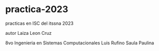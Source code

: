 # practica-2023
practicas en ISC del itssna 2023

autor Laiza Leon Cruz

8vo Ingenieria en Sistemas Computacionales
Luis 
Rufino
Saula
Paulina
